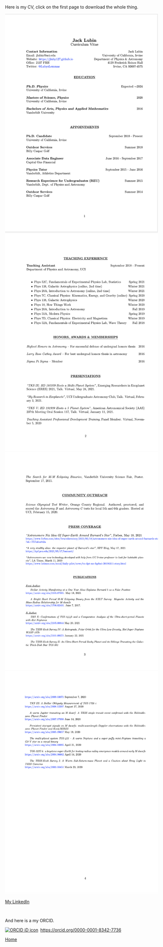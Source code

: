 Here is my CV, click on the first page to download the whole thing.

<!--<a href="./updatedCV.png" download>
  <img src="./updatedCV.png" alt="None">
</a>-->

<a href="./cv_stuff/LubinCV_May2021.pdf" download>
  <img src="./cv_stuff/CV1.png" alt="None">
  <img src="./cv_stuff/CV2.png" alt="None">
  <img src="./cv_stuff/CV3.png" alt="None">
  <img src="./cv_stuff/CV4.png" alt="None">
</a>


<!--
<a
  <img src="./cv_stuff/CV2.png" alt="None">
</a>

<a
  <img src="./cv_stuff/CV3.png" alt="None">
</a>

<a
  <img src="./cv_stuff/CV4.png" alt="None">
</a>
-->

<br>

[My LinkedIn](https://www.linkedin.com/in/jack-lubin-6647a5105)

<br>

And here is a my ORCID.

<div itemscope itemtype="https://schema.org/Person"><a itemprop="sameAs" content="https://orcid.org/0000-0001-8342-7736" href="https://orcid.org/0000-0001-8342-7736" target="orcid.widget" rel="me noopener noreferrer" style="vertical-align:top;"><img src="https://orcid.org/sites/default/files/images/orcid_16x16.png" style="width:1em;margin-right:.5em;" alt="ORCID iD icon">https://orcid.org/0000-0001-8342-7736</a></div>

[Home](./)

<!--<center><img src= "./updatedCV.png" width="600" height="800"></center><br>-->
